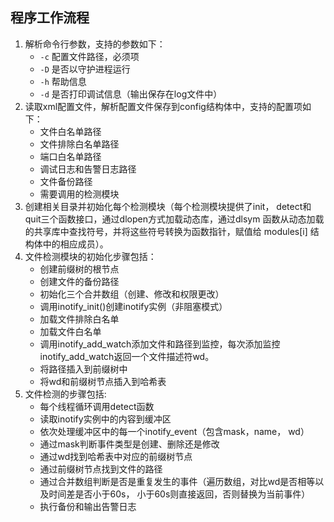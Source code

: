 ## 程序工作流程
1. 解析命令行参数，支持的参数如下：
    - `-c` 配置文件路径，必须项
    - `-D` 是否以守护进程运行
    - `-h` 帮助信息
    - `-d` 是否打印调试信息（输出保存在log文件中）
2. 读取xml配置文件，解析配置文件保存到config结构体中，支持的配置项如下：
    - 文件白名单路径
    - 文件排除白名单路径
    - 端口白名单路径
    - 调试日志和告警日志路径
    - 文件备份路径
    - 需要调用的检测模块
3. 创建相关目录并初始化每个检测模块（每个检测模块提供了init， detect和quit三个函数接口，通过dlopen方式加载动态库，通过dlsym 函数从动态加载的共享库中查找符号，并将这些符号转换为函数指针，赋值给 modules[i] 结构体中的相应成员）。
4. 文件检测模块的初始化步骤包括：
    - 创建前缀树的根节点
    - 创建文件的备份路径
    - 初始化三个合并数组（创建、修改和权限更改）
    - 调用inotify_init()创建inotify实例（非阻塞模式）
    - 加载文件排除白名单
    - 加载文件白名单
    - 调用inotify_add_watch添加文件和路径到监控，每次添加监控inotify_add_watch返回一个文件描述符wd。
    - 将路径插入到前缀树中
    - 将wd和前缀树节点插入到哈希表
5. 文件检测的步骤包括:
    - 每个线程循环调用detect函数
    - 读取inotify实例中的内容到缓冲区
    - 依次处理缓冲区中的每一个inotify_event（包含mask，name， wd）
    - 通过mask判断事件类型是创建、删除还是修改
    - 通过wd找到哈希表中对应的前缀树节点
    - 通过前缀树节点找到文件的路径
    - 通过合并数组判断是否是重复发生的事件（遍历数组，对比wd是否相等以及时间差是否小于60s， 小于60s则直接返回，否则替换为当前事件）
    - 执行备份和输出告警日志
